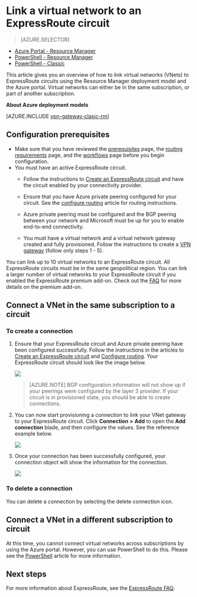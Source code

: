 <properties 
   pageTitle="Linking virtual networks to ExpressRoute circuits using the management portal | Microsoft Azure"
   description="This document provides an overview of how to link virtual networks (VNets) to ExpressRoute circuits."
   services="expressroute"
   documentationCenter="na"
   authors="cherylmc"
   manager="carmonm"
   editor=""
   tags="azure-resource-manager"/>
<tags 
   ms.service="expressroute"
   ms.devlang="na"
   ms.topic="article"
   ms.tgt_pltfrm="na"
   ms.workload="infrastructure-services"
   ms.date="04/14/2016"
   ms.author="cherylmc" />

# Link a virtual network to an ExpressRoute circuit

> [AZURE.SELECTOR]
- [Azure Portal - Resource Manager](expressroute-howto-linkvnet-portal-resource-manager.md)
- [PowerShell - Resource Manager](expressroute-howto-linkvnet-arm.md)
- [PowerShell - Classic](expressroute-howto-linkvnet-classic.md)



This article gives you an overview of how to link virtual networks (VNets) to ExpressRoute circuits using the Resource Manager deployment model and the Azure portal. Virtual networks can either be in the same subscription, or part of another subscription.


**About Azure deployment models**

[AZURE.INCLUDE [vpn-gateway-clasic-rm](../../includes/vpn-gateway-classic-rm-include.md)] 

## Configuration prerequisites

- Make sure that you have reviewed the [prerequisites](expressroute-prerequisites.md) page, the [routing requirements](expressroute-routing.md) page, and the [workflows](expressroute-workflows.md) page before you begin configuration.
- You must have an active ExpressRoute circuit. 
	- Follow the instructions to [Create an ExpressRoute circuit](expressroute-howto-circuit-arm.md) and have the circuit enabled by your connectivity provider. 
	
	- Ensure that you have Azure private peering configured for your circuit. See the [configure routing](expressroute-howto-routing-portal-resource-manager.md) article for routing instructions. 
	
	- Azure private peering must be configured and the BGP peering between your network and Microsoft must be up for you to enable end-to-end connectivity.
	
	- You must have a virtual network and a virtual network gateway created and fully provisioned. Follow the instructions to create a [VPN gateway](../articles/vpn-gateway/vpn-gateway-howto-site-to-site-resource-manager-portal.md) (follow only steps 1 - 5).

You can link up to 10 virtual networks to an ExpressRoute circuit. All ExpressRoute circuits must be in the same geopolitical region. You can link a larger number of virtual networks to your ExpressRoute circuit if you enabled the ExpressRoute premium add-on. Check out the [FAQ](expressroute-faqs.md) for more details on the premium add-on. 

## Connect a VNet in the same subscription to a circuit


### To create a connection

1. Ensure that your ExpressRoute circuit and Azure private peering have been configured successfully. Follow the instructions in the articles to [Create an ExpressRoute circuit](expressroute-howto-circuit-arm.md) and [Configure routing](expressroute-howto-routing-arm.md). Your ExpressRoute circuit should look like the image below.

	![](./media/expressroute-howto-linkvnet-portal-resource-manager/routing1.png)

	>[AZURE.NOTE] BGP configuration information will not show up if your peerings were configured by the layer 3 provider. If your circuit is in provisioned state, you should be able to create connections.

2. You can now start provisioning a connection to link your VNet gateway to your ExpressRoute circuit. Click **Connection** **>** **Add** to open the **Add connection** blade, and then configure the values. See the reference example below.
	

	![](./media/expressroute-howto-linkvnet-portal-resource-manager/samesub1.png)  
 
	
3. Once your connection has been successfully configured, your connection object will show the information for the connection.

	![](./media/expressroute-howto-linkvnet-portal-resource-manager/samesub2.png)


### To delete a connection

You can delete a connection by selecting the delete connection icon.

## Connect a VNet in a different subscription to circuit

At this time, you cannot connect virtual networks across subscriptions by using the Azure portal. However, you can use PowerShell to do this. Please see the [PowerShell](expressroute-howto-linkvnet-arm.md) article for more information.

## Next steps

For more information about ExpressRoute, see the [ExpressRoute FAQ](expressroute-faqs.md).
